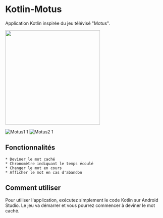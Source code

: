 # Kotlin-Motus

Application Kotlin inspirée du jeu télévisé "Motus".


<img src="https://user-images.githubusercontent.com/114108511/219881649-c9d20346-0828-4364-b7ba-6a04d0886a82.jpg" width="300">

![Motus1 1](https://user-images.githubusercontent.com/114108511/219881649-c9d20346-0828-4364-b7ba-6a04d0886a82.jpg)
![Motus2 1](https://user-images.githubusercontent.com/114108511/219881663-76be860f-32f8-4b49-8ab4-e2c3e4f3edc3.jpg)


## Fonctionnalités

    * Deviner le mot caché
    * Chronomètre indiquant le temps écoulé
    * Changer le mot en cours
    * Afficher le mot en cas d'abandon

## Comment utiliser

Pour utiliser l'application, exécutez simplement le code Kotlin sur Android Studio. 
Le jeu va démarrer et vous pourrez commencer à deviner le mot caché.
